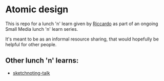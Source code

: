 # Atomic design

This is repo for a lunch 'n' learn given by [Riccardo](https://github.com/riccardoerra) as part of an ongoing Small Media lunch 'n' learn series.

It's meant to be as an informal resource sharing, that would hopefully be helpful for other people.

## Other lunch 'n' learns:
- [sketchnoting-talk](https://github.com/smallmedia/sketchnoting-talk)

